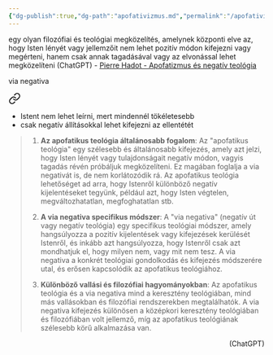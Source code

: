 ```yaml
---
{"dg-publish":true,"dg-path":"apofativizmus.md","permalink":"/apofativizmus/"}
---
```


egy olyan filozófiai és teológiai megközelítés, amelynek központi elve az, hogy Isten lényét vagy jellemzőit nem lehet pozitív módon kifejezni vagy megérteni, hanem csak annak tagadásával vagy az elvonással lehet megközelíteni (ChatGPT) - [Pierre Hadot - Apofatizmus és negatív teológia](https://epa.oszk.hu/03500/03594/00003/pdf/EPA03594_2009_02_079-088.pdf)

via negativa 
<div class="transclusion internal-embed is-loaded"><a class="markdown-embed-link" href="/via-negativa/" aria-label="Open link"><svg xmlns="http://www.w3.org/2000/svg" width="24" height="24" viewBox="0 0 24 24" fill="none" stroke="currentColor" stroke-width="2" stroke-linecap="round" stroke-linejoin="round" class="svg-icon lucide-link"><path d="M10 13a5 5 0 0 0 7.54.54l3-3a5 5 0 0 0-7.07-7.07l-1.72 1.71"></path><path d="M14 11a5 5 0 0 0-7.54-.54l-3 3a5 5 0 0 0 7.07 7.07l1.71-1.71"></path></svg></a><div class="markdown-embed">




- Istent nem lehet leírni, mert mindennél tökéletesebb
- csak negatív állításokkal lehet kifejezni az ellentétét

> 1. **Az apofatikus teológia általánosabb fogalom**: Az "apofatikus teológia" egy szélesebb és általánosabb kifejezés, amely azt jelzi, hogy Isten lényét vagy tulajdonságait negatív módon, vagyis tagadás révén próbáljuk megközelíteni. Ez magában foglalja a via negativát is, de nem korlátozódik rá. Az apofatikus teológia lehetőséget ad arra, hogy Istenről különböző negatív kijelentéseket tegyünk, például azt, hogy Isten végtelen, megváltozhatatlan, megfoghatatlan stb.
>     
> 2. **A via negativa specifikus módszer**: A "via negativa" (negatív út vagy negatív teológia) egy specifikus teológiai módszer, amely hangsúlyozza a pozitív kijelentések vagy kifejezések kerülését Istenről, és inkább azt hangsúlyozza, hogy Istenről csak azt mondhatjuk el, hogy milyen nem, vagy mit nem tesz. A via negativa a konkrét teológiai gondolkodás és kifejezés módszerére utal, és erősen kapcsolódik az apofatikus teológiához.
>     
> 3. **Különböző vallási és filozófiai hagyományokban**: Az apofatikus teológia és a via negativa mind a keresztény teológiában, mind más vallásokban és filozófiai rendszerekben megtalálhatók. A via negativa kifejezés különösen a középkori keresztény teológiában és filozófiában volt jellemző, míg az apofatikus teológiának szélesebb körű alkalmazása van.
<p style="text-align: right;">(ChatGPT)</p>

</div></div>


